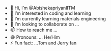 - 👋 Hi, I’m @AbishekapriyanIITM
- 👀 I’m interested in coding and learning 
- 🌱 I’m currently learning materials engineering
- 💞️ I’m looking to collaborate on ...
- 📫 How to reach me ...
- 😄 Pronouns: ... He/Him
- ⚡ Fun fact: ...Tom and Jerry fan

<!---
AbishekapriyanIITM/AbishekapriyanIITM is a ✨ special ✨ repository because its `README.md` (this file) appears on your GitHub profile.
You can click the Preview link to take a look at your changes.
--->

